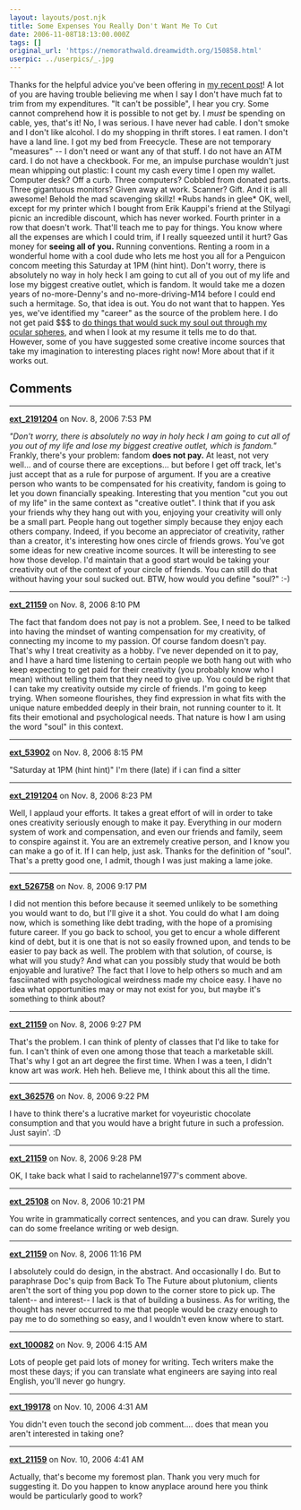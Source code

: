 ```yaml
---
layout: layouts/post.njk
title: Some Expenses You Really Don't Want Me To Cut
date: 2006-11-08T18:13:00.000Z
tags: []
original_url: 'https://nemorathwald.dreamwidth.org/150858.html'
userpic: ../userpics/_.jpg
---
```

Thanks for the helpful advice you've been offering in [my recent post](http://matt-arnold.livejournal.com/158272.html)! A lot of you are having trouble believing me when I say I don't have much fat to trim from my expenditures. "It can't be possible", I hear you cry. Some cannot comprehend how it is possible to not get by. I _must_ be spending on cable, yes, that's it! No, I was serious. I have never had cable. I don't smoke and I don't like alcohol. I do my shopping in thrift stores. I eat ramen. I don't have a land line. I got my bed from Freecycle. These are not temporary "measures" -- I don't need or want any of that stuff. I do not have an ATM card. I do not have a checkbook. For me, an impulse purchase wouldn't just mean whipping out plastic: I count my cash every time I open my wallet. Computer desk? Off a curb. Three computers? Cobbled from donated parts. Three gigantuous monitors? Given away at work. Scanner? Gift. And it is all awesome! Behold the mad scavenging skillz! \*Rubs hands in glee\* OK, well, except for my printer which I bought from Erik Kauppi's friend at the Stilyagi picnic an incredible discount, which has never worked. Fourth printer in a row that doesn't work. That'll teach me to pay for things. You know where all the expenses are which I could trim, if I really squeezed until it hurt? Gas money for **seeing all of you.** Running conventions. Renting a room in a wonderful home with a cool dude who lets me host you all for a Penguicon concom meeting this Saturday at 1PM (hint hint). Don't worry, there is absolutely no way in holy heck I am going to cut all of you out of my life and lose my biggest creative outlet, which is fandom. It would take me a dozen years of no-more-Denny's and no-more-driving-M14 before I could end such a hermitage. So, that idea is out. You do not want that to happen. Yes yes, we've identified my "career" as the source of the problem here. I do not get paid $$$ to [do things that would suck my soul out through my ocular spheres](http://matt-arnold.livejournal.com/155253.html), and when I look at my resume it tells me to do that. However, some of you have suggested some creative income sources that take my imagination to interesting places right now! More about that if it works out.

## Comments

---

**[ext_2191204](https://www.dreamwidth.org/users/ext_2191204)** on Nov. 8, 2006 7:53 PM

_"Don't worry, there is absolutely no way in holy heck I am going to cut all of you out of my life and lose my biggest creative outlet, which is fandom."_ Frankly, there's your problem: fandom **does not pay.** At least, not very well... and of course there are exceptions... but before I get off track, let's just accept that as a rule for purpose of argument. If you are a creative person who wants to be compensated for his creativity, fandom is going to let you down financially speaking. Interesting that you mention "cut you out of my life" in the same context as "creative outlet". I think that if you ask your friends why they hang out with you, enjoying your creativity will only be a small part. People hang out together simply because they enjoy each others company. Indeed, if you become an appreciator of creativity, rather than a creator, it's interesting how ones circle of friends grows. You've got some ideas for new creative income sources. It will be interesting to see how those develop. I'd maintain that a good start would be taking your creativity out of the context of your circle of friends. You can still do that without having your soul sucked out. BTW, how would you define "soul?" :-)

---

**[ext_21159](https://www.dreamwidth.org/users/ext_21159)** on Nov. 8, 2006 8:10 PM

The fact that fandom does not pay is not a problem. See, I need to be talked into having the mindset of wanting compensation for my creativity, of connecting my income to my passion. Of course fandom doesn't pay. That's why I treat creativity as a hobby. I've never depended on it to pay, and I have a hard time listening to certain people we both hang out with who keep expecting to get paid for their creativity (you probably know who I mean) without telling them that they need to give up. You could be right that I can take my creativity outside my circle of friends. I'm going to keep trying. When someone flourishes, they find expression in what fits with the unique nature embedded deeply in their brain, not running counter to it. It fits their emotional and psychological needs. That nature is how I am using the word "soul" in this context.

---

**[ext_53902](https://www.dreamwidth.org/users/ext_53902)** on Nov. 8, 2006 8:15 PM

"Saturday at 1PM (hint hint)" I'm there (late) if i can find a sitter

---

**[ext_2191204](https://www.dreamwidth.org/users/ext_2191204)** on Nov. 8, 2006 8:23 PM

Well, I applaud your efforts. It takes a great effort of will in order to take ones creativity seriously enough to make it pay. Everything in our modern system of work and compensation, and even our friends and family, seem to conspire against it. You are an extremely creative person, and I know you can make a go of it. If I can help, just ask. Thanks for the definition of "soul". That's a pretty good one, I admit, though I was just making a lame joke.

---

**[ext_526758](https://www.dreamwidth.org/users/ext_526758)** on Nov. 8, 2006 9:17 PM

I did not mention this before because it seemed unlikely to be something you would want to do, but I'll give it a shot. You could do what I am doing now, which is something like debt trading, with the hope of a promising future career. If you go back to school, you get to encur a whole different kind of debt, but it is one that is not so easily frowned upon, and tends to be easier to pay back as well. The problem with that solution, of course, is what will you study? And what can you possibly study that would be both enjoyable and lurative? The fact that I love to help others so much and am fasciinated with psychological weirdness made my choice easy. I have no idea what opportunities may or may not exist for you, but maybe it's something to think about?

---

**[ext_21159](https://www.dreamwidth.org/users/ext_21159)** on Nov. 8, 2006 9:27 PM

That's the problem. I can think of plenty of classes that I'd like to take for fun. I can't think of even one among those that teach a marketable skill. That's why I got an art degree the first time. When I was a teen, I didn't know art was _work._ Heh heh. Believe me, I think about this all the time.

---

**[ext_362576](https://www.dreamwidth.org/users/ext_362576)** on Nov. 8, 2006 9:22 PM

I have to think there's a lucrative market for voyeuristic chocolate consumption and that you would have a bright future in such a profession. Just sayin'. :D

---

**[ext_21159](https://www.dreamwidth.org/users/ext_21159)** on Nov. 8, 2006 9:28 PM

OK, I take back what I said to rachelanne1977's comment above.

---

**[ext_25108](https://www.dreamwidth.org/users/ext_25108)** on Nov. 8, 2006 10:21 PM

You write in grammatically correct sentences, and you can draw. Surely you can do some freelance writing or web design.

---

**[ext_21159](https://www.dreamwidth.org/users/ext_21159)** on Nov. 8, 2006 11:16 PM

I absolutely could do design, in the abstract. And occasionally I do. But to paraphrase Doc's quip from Back To The Future about plutonium, clients aren't the sort of thing you pop down to the corner store to pick up. The talent-- and interest-- I lack is that of building a business. As for writing, the thought has never occurred to me that people would be crazy enough to pay me to do something so easy, and I wouldn't even know where to start.

---

**[ext_100082](https://www.dreamwidth.org/users/ext_100082)** on Nov. 9, 2006 4:15 AM

Lots of people get paid lots of money for writing. Tech writers make the most these days; if you can translate what engineers are saying into real English, you'll never go hungry.

---

**[ext_199178](https://www.dreamwidth.org/users/ext_199178)** on Nov. 10, 2006 4:31 AM

You didn't even touch the second job comment.... does that mean you aren't interested in taking one?

---

**[ext_21159](https://www.dreamwidth.org/users/ext_21159)** on Nov. 10, 2006 4:41 AM

Actually, that's become my foremost plan. Thank you very much for suggesting it. Do you happen to know anyplace around here you think would be particularly good to work?
